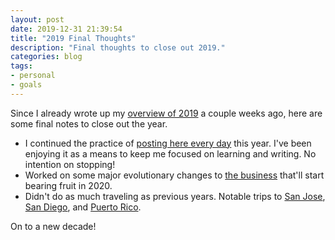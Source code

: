 ```yaml
---
layout: post
date: 2019-12-31 21:39:54
title: "2019 Final Thoughts"
description: "Final thoughts to close out 2019."
categories: blog
tags:
- personal
- goals
---
```


Since I already wrote up my [overview of 2019](/post/goal-summary-wrapping-up-2019/ "Goal Summary: Wrapping Up 2019") a couple weeks ago, here are some final notes to close out the year.

* I continued the practice of [posting here every day](/post/the-every-day-blog/ "The Every Day Blog") this year. I've been enjoying it as a means to keep me focused on learning and writing. No intention on stopping!
* Worked on some major evolutionary changes to [the business](https://www.fulcrumapp.com/ "Fulcrum") that'll start bearing fruit in 2020.
* Didn't do as much traveling as previous years. Notable trips to [San Jose](/post/san-jose/ "San Jose"), [San Diego](/post/san-diego-april-2019/ "San Diego"), and [Puerto Rico](/post/san-juan/ "San Juan").

On to a new decade!
